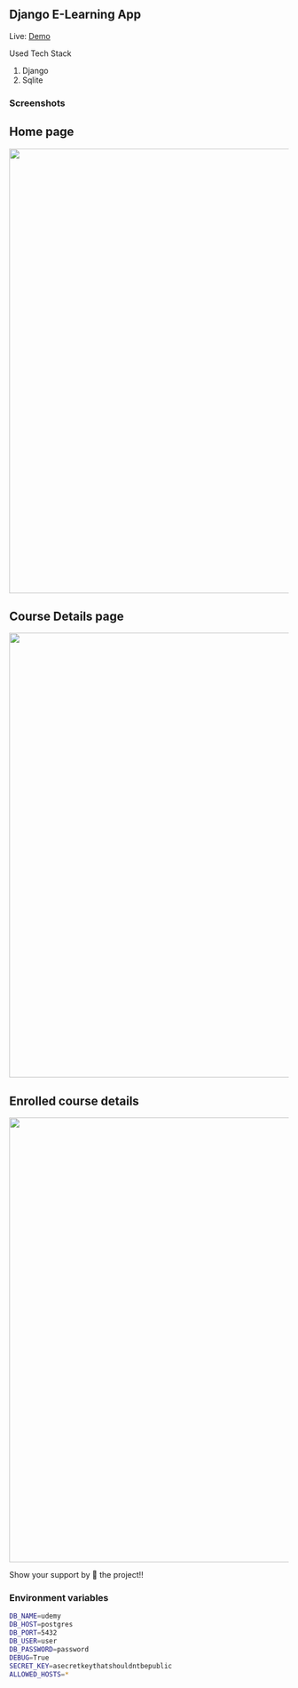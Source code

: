 ## Django E-Learning App

Live: [Demo](https://django-udemy-clone.herokuapp.com/)

Used Tech Stack

1. Django
2. Sqlite

### Screenshots

## Home page
<img src="screenshots/one.png" height="800">

## Course Details page
<img src="screenshots/two.png" height="800">

## Enrolled course details
<img src="screenshots/three.png" height="800">

Show your support by 🌟 the project!!

### Environment variables

```sh
DB_NAME=udemy
DB_HOST=postgres
DB_PORT=5432
DB_USER=user
DB_PASSWORD=password
DEBUG=True
SECRET_KEY=asecretkeythatshouldntbepublic
ALLOWED_HOSTS=*
```
